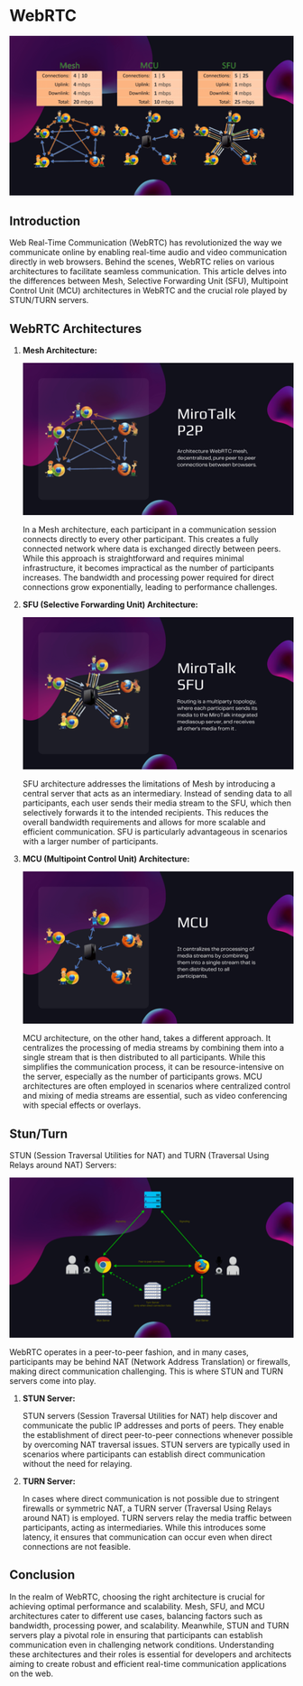 # WebRTC

![webrtc-arch](../images/webrtc-arch.png)

## Introduction

Web Real-Time Communication (WebRTC) has revolutionized the way we communicate online by enabling real-time audio and video communication directly in web browsers. Behind the scenes, WebRTC relies on various architectures to facilitate seamless communication. This article delves into the differences between Mesh, Selective Forwarding Unit (SFU), Multipoint Control Unit (MCU) architectures in WebRTC and the crucial role played by STUN/TURN servers.

## WebRTC Architectures

1. **Mesh Architecture:**
   
    ![p2p](../images/p2p.png)  

    In a Mesh architecture, each participant in a communication session connects directly to every other participant. This creates a fully connected network where data is exchanged directly between peers. While this approach is straightforward and requires minimal infrastructure, it becomes impractical as the number of participants increases. The bandwidth and processing power required for direct connections grow exponentially, leading to performance challenges.

2. **SFU (Selective Forwarding Unit) Architecture:**
  
    ![sfu](../images/sfu.png)  

    SFU architecture addresses the limitations of Mesh by introducing a central server that acts as an intermediary. Instead of sending data to all participants, each user sends their media stream to the SFU, which then selectively forwards it to the intended recipients. This reduces the overall bandwidth requirements and allows for more scalable and efficient communication. SFU is particularly advantageous in scenarios with a larger number of participants.

3. **MCU (Multipoint Control Unit) Architecture:**
  
    ![mcu](../images/mcu.png) 

    MCU architecture, on the other hand, takes a different approach. It centralizes the processing of media streams by combining them into a single stream that is then distributed to all participants. While this simplifies the communication process, it can be resource-intensive on the server, especially as the number of participants grows. MCU architectures are often employed in scenarios where centralized control and mixing of media streams are essential, such as video conferencing with special effects or overlays.

## Stun/Turn

STUN (Session Traversal Utilities for NAT) and TURN (Traversal Using Relays around NAT) Servers:

![st](../images/st.png)

WebRTC operates in a peer-to-peer fashion, and in many cases, participants may be behind NAT (Network Address Translation) or firewalls, making direct communication challenging. This is where STUN and TURN servers come into play.

1. **STUN Server:**

    STUN servers (Session Traversal Utilities for NAT) help discover and communicate the public IP addresses and ports of peers. They enable the establishment of direct peer-to-peer connections whenever possible by overcoming NAT traversal issues. STUN servers are typically used in scenarios where participants can establish direct communication without the need for relaying.

2. **TURN Server:**

    In cases where direct communication is not possible due to stringent firewalls or symmetric NAT, a TURN server (Traversal Using Relays around NAT) is employed. TURN servers relay the media traffic between participants, acting as intermediaries. While this introduces some latency, it ensures that communication can occur even when direct connections are not feasible.

## Conclusion

In the realm of WebRTC, choosing the right architecture is crucial for achieving optimal performance and scalability. Mesh, SFU, and MCU architectures cater to different use cases, balancing factors such as bandwidth, processing power, and scalability. Meanwhile, STUN and TURN servers play a pivotal role in ensuring that participants can establish communication even in challenging network conditions. Understanding these architectures and their roles is essential for developers and architects aiming to create robust and efficient real-time communication applications on the web.
